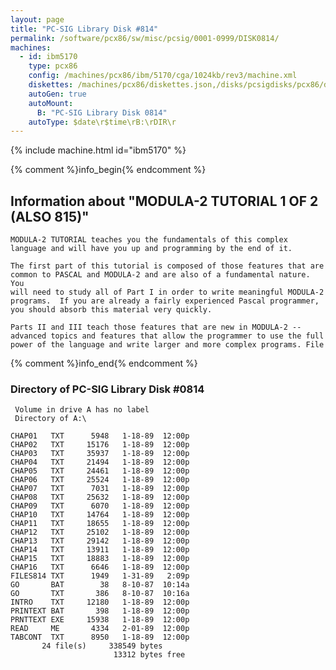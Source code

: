 ```yaml
---
layout: page
title: "PC-SIG Library Disk #814"
permalink: /software/pcx86/sw/misc/pcsig/0001-0999/DISK0814/
machines:
  - id: ibm5170
    type: pcx86
    config: /machines/pcx86/ibm/5170/cga/1024kb/rev3/machine.xml
    diskettes: /machines/pcx86/diskettes.json,/disks/pcsigdisks/pcx86/diskettes.json
    autoGen: true
    autoMount:
      B: "PC-SIG Library Disk 0814"
    autoType: $date\r$time\rB:\rDIR\r
---
```


{% include machine.html id="ibm5170" %}

{% comment %}info_begin{% endcomment %}

## Information about "MODULA-2 TUTORIAL 1 OF 2 (ALSO 815)"

    MODULA-2 TUTORIAL teaches you the fundamentals of this complex
    language and will have you up and programming by the end of it.
    
    The first part of this tutorial is composed of those features that are
    common to PASCAL and MODULA-2 and are also of a fundamental nature.  You
    will need to study all of Part I in order to write meaningful MODULA-2
    programs.  If you are already a fairly experienced Pascal programmer,
    you should absorb this material very quickly.
    
    Parts II and III teach those features that are new in MODULA-2 --
    advanced topics and features that allow the programmer to use the full
    power of the language and write larger and more complex programs. File
{% comment %}info_end{% endcomment %}


### Directory of PC-SIG Library Disk #0814

     Volume in drive A has no label
     Directory of A:\

    CHAP01   TXT      5948   1-18-89  12:00p
    CHAP02   TXT     15176   1-18-89  12:00p
    CHAP03   TXT     35937   1-18-89  12:00p
    CHAP04   TXT     21494   1-18-89  12:00p
    CHAP05   TXT     24461   1-18-89  12:00p
    CHAP06   TXT     25524   1-18-89  12:00p
    CHAP07   TXT      7031   1-18-89  12:00p
    CHAP08   TXT     25632   1-18-89  12:00p
    CHAP09   TXT      6070   1-18-89  12:00p
    CHAP10   TXT     14764   1-18-89  12:00p
    CHAP11   TXT     18655   1-18-89  12:00p
    CHAP12   TXT     25102   1-18-89  12:00p
    CHAP13   TXT     29142   1-18-89  12:00p
    CHAP14   TXT     13911   1-18-89  12:00p
    CHAP15   TXT     18883   1-18-89  12:00p
    CHAP16   TXT      6646   1-18-89  12:00p
    FILES814 TXT      1949   1-31-89   2:09p
    GO       BAT        38   8-10-87  10:14a
    GO       TXT       386   8-10-87  10:16a
    INTRO    TXT     12180   1-18-89  12:00p
    PRINTEXT BAT       398   1-18-89  12:00p
    PRNTTEXT EXE     15938   1-18-89  12:00p
    READ     ME       4334   2-01-89  12:00p
    TABCONT  TXT      8950   1-18-89  12:00p
           24 file(s)     338549 bytes
                           13312 bytes free

